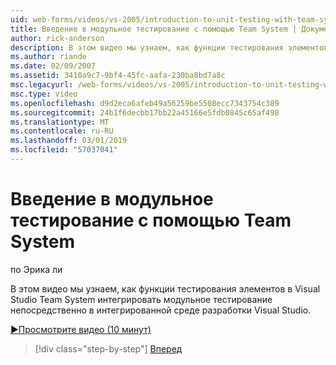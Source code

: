 ```yaml
---
uid: web-forms/videos/vs-2005/introduction-to-unit-testing-with-team-system
title: Введение в модульное тестирование с помощью Team System | Документация Майкрософт
author: rick-anderson
description: В этом видео мы узнаем, как функции тестирования элементов в Visual Studio Team System интегрировать модульное тестирование непосредственно в интегрированной среде разработки Visual Studio.
ms.author: riande
ms.date: 02/09/2007
ms.assetid: 3410a9c7-9bf4-45fc-aafa-230ba8bd7a8c
msc.legacyurl: /web-forms/videos/vs-2005/introduction-to-unit-testing-with-team-system
msc.type: video
ms.openlocfilehash: d9d2eca6afeb49a56259be5508ecc7343754c389
ms.sourcegitcommit: 24b1f6decbb17bb22a45166e5fdb0845c65af498
ms.translationtype: MT
ms.contentlocale: ru-RU
ms.lasthandoff: 03/01/2019
ms.locfileid: "57037041"
---
```

<a name="introduction-to-unit-testing-with-team-system"></a>Введение в модульное тестирование с помощью Team System
====================
по Эрика ли

В этом видео мы узнаем, как функции тестирования элементов в Visual Studio Team System интегрировать модульное тестирование непосредственно в интегрированной среде разработки Visual Studio.

[&#9654;Просмотрите видео (10 минут)](https://channel9.msdn.com/Blogs/ASP-NET-Site-Videos/introduction-to-unit-testing-with-team-system)

> [!div class="step-by-step"]
> [Вперед](introduction-to-testing-web-applications-with-team-system.md)
